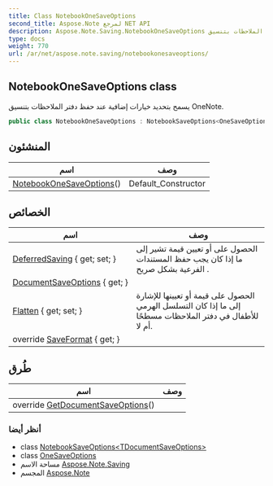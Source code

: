 ```yaml
---
title: Class NotebookOneSaveOptions
second_title: Aspose.Note لمرجع NET API
description: Aspose.Note.Saving.NotebookOneSaveOptions فصل. يسمح بتحديد خيارات إضافية عند حفظ دفتر الملاحظات بتنسيق OneNote.
type: docs
weight: 770
url: /ar/net/aspose.note.saving/notebookonesaveoptions/
---
```

## NotebookOneSaveOptions class

يسمح بتحديد خيارات إضافية عند حفظ دفتر الملاحظات بتنسيق OneNote.

```csharp
public class NotebookOneSaveOptions : NotebookSaveOptions<OneSaveOptions>
```

## المنشئون

| اسم | وصف |
| --- | --- |
| [NotebookOneSaveOptions](notebookonesaveoptions/)() | Default_Constructor |

## الخصائص

| اسم | وصف |
| --- | --- |
| [DeferredSaving](../../aspose.note.saving/notebooksaveoptions/deferredsaving/) { get; set; } | الحصول على أو تعيين قيمة تشير إلى ما إذا كان يجب حفظ المستندات الفرعية بشكل صريح . |
| [DocumentSaveOptions](../../aspose.note.saving/notebooksaveoptions-1/documentsaveoptions/) { get; } |  |
| [Flatten](../../aspose.note.saving/notebooksaveoptions/flatten/) { get; set; } | الحصول على قيمة أو تعيينها للإشارة إلى ما إذا كان التسلسل الهرمي للأطفال في دفتر الملاحظات مسطحًا أم لا. |
| override [SaveFormat](../../aspose.note.saving/notebooksaveoptions-1/saveformat/) { get; } |  |

## طُرق

| اسم | وصف |
| --- | --- |
| override [GetDocumentSaveOptions](../../aspose.note.saving/notebooksaveoptions-1/getdocumentsaveoptions/)() |  |

### أنظر أيضا

* class [NotebookSaveOptions&lt;TDocumentSaveOptions&gt;](../notebooksaveoptions-1/)
* class [OneSaveOptions](../onesaveoptions/)
* مساحة الاسم [Aspose.Note.Saving](../../aspose.note.saving/)
* المجسم [Aspose.Note](../../)


